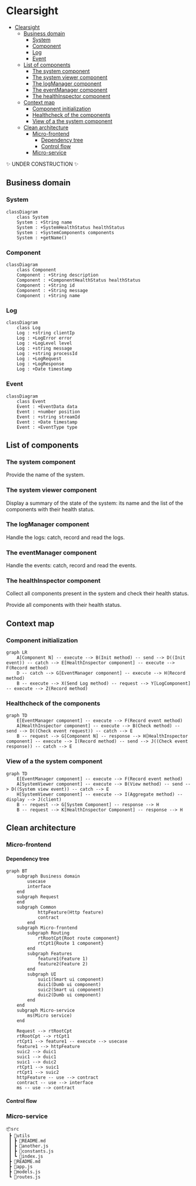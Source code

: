 # Clearsight

- [Clearsight](#clearsight)
  - [Business domain](#business-domain)
    - [System](#system)
    - [Component](#component)
    - [Log](#log)
    - [Event](#event)
  - [List of components](#list-of-components)
    - [The system component](#the-system-component)
    - [The system viewer component](#the-system-viewer-component)
    - [The logManager component](#the-logmanager-component)
    - [The eventManager component](#the-eventmanager-component)
    - [The healthInspector component](#the-healthinspector-component)
  - [Context map](#context-map)
    - [Component initialization](#component-initialization)
    - [Healthcheck of the components](#healthcheck-of-the-components)
    - [View of a the system component](#view-of-a-the-system-component)
  - [Clean architecture](#clean-architecture)
    - [Micro-frontend](#micro-frontend)
      - [Dependency tree](#dependency-tree)
      - [Control flow](#control-flow)
    - [Micro-service](#micro-service)

✨ UNDER CONSTRUCTION ✨

## Business domain

### System

```mermaid
classDiagram
    class System
    System : +String name
    System : +SystemHealthStatus healthStatus
    System : +SystemComponents components
    System : +getName()
```

### Component


```mermaid
classDiagram
    class Component
    Component : +String description
    Component : +ComponentHealthStatus healthStatus
    Component : +String id
    Component : +String message
    Component : +String name
```

### Log

```mermaid
classDiagram
    class Log
    Log : +string clientIp
    Log : +LogError error
    Log : +LogLevel level
    Log : +string message
    Log : +string processId
    Log : +LogRequest
    Log : +LogResponse
    Log : +Date timestamp
```

### Event

```mermaid
classDiagram
    class Event
    Event : +EventData data
    Event : +number position
    Event : +string streamId
    Event : +Date timestamp
    Event : +EventType type
```

## List of components

### The system component

Provide the name of the system.

### The system viewer component

Display a summary of the state of the system: its name and the list of the components with their health status.

### The logManager component

Handle the logs: catch, record and read the logs.

### The eventManager component

Handle the events: catch, record and read the events.

### The healthInspector component

Collect all components present in the system and check their health status.

Provide all components with their health status.

## Context map

### Component initialization

```mermaid
graph LR
    A[Component N] -- execute --> B(Init method) -- send --> D((Init event)) -- catch --> E[HealthInspector component] -- execute -->  F(Record method)
    D -- catch --> G[EventManager component] -- execute --> H(Record method)
    B -- execute --> X(Send Log method) -- request --> Y[LogComponent] -- execute --> Z(Record method)
```

### Healthcheck of the components

```mermaid
graph TD
    E[EventManager component] -- execute --> F(Record event method)
    A[HealthInspector component] -- execute --> B(Check method) -- send --> D((Check event request)) -- catch --> E 
    B -- request --> G[Component N] -- response --> H[HealthInspector component] -- execute --> I(Record method) -- send --> J((Check event response)) -- catch --> E
```

### View of a the system component

```mermaid
graph TD
    E[EventManager component] -- execute --> F(Record event method)
    A[SystemViewer component] -- execute --> B(View method) -- send --> D((System view event)) -- catch --> E 
    H[SystemViewer component] -- execute --> I(Aggregate method) -- display --> J(client)
    B -- request --> G[System Component] -- response --> H
    B -- request --> K[HealthInspector Component] -- response --> H
```

## Clean architecture

### Micro-frontend

#### Dependency tree

```mermaid
graph BT
    subgraph Business domain
        usecase
        interface
    end
    subgraph Request
    end
    subgraph Common
            httpFeature(Http feature)
            contract
        end
    subgraph Micro-frontend
        subgraph Routing
            rtRootCpt{Root route component}
            rtCpt1{Route 1 component}
        end
        subgraph Features
            feature1(Feature 1)
            feature2(Feature 2)
        end
        subgraph UI
            suic1(Smart ui component)
            duic1(Dumb ui component)
            suic2(Smart ui component)
            duic2(Dumb ui component)
        end
    end
    subgraph Micro-service
        ms(Micro service)
    end

    Request --> rtRootCpt
    rtRootCpt --> rtCpt1
    rtCpt1 --> feature1 -- execute --> usecase
    feature1 --> httpFeature
    suic2 --> duic1
    suic1 --> duic1
    suic1 --> duic2
    rtCpt1 --> suic1
    rtCpt1 --> suic2
    httpFeature -- use --> contract
    contract -- use --> interface
    ms -- use --> contract
```

#### Control flow



### Micro-service

```
📦src
 ┣ 📂utils
 ┃ ┣ 📜README.md
 ┃ ┣ 📜another.js
 ┃ ┣ 📜constants.js
 ┃ ┗ 📜index.js
 ┣ 📜README.md
 ┣ 📜app.js
 ┣ 📜models.js
 ┗ 📜routes.js
```